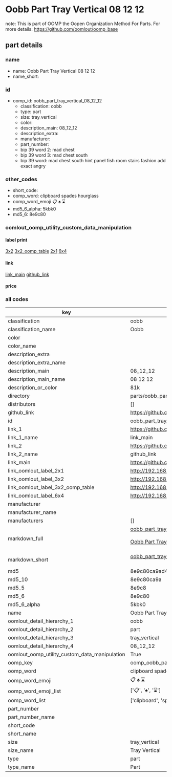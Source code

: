 # Oobb Part Tray Vertical 08 12 12  

note: This is part of OOMP the Oopen Organization Method For Parts. For more details: https://github.com/oomlout/oomp_base

##  part details





### name
* name: Oobb Part Tray Vertical 08 12 12
* name_short: 
### id
* oomp_id: oobb_part_tray_vertical_08_12_12
  * classification: oobb
  * type: part
  * size: tray_vertical
  * color: 
  * description_main: 08_12_12
  * description_extra: 
  * manufacturer: 
  * part_number: 
  * bip 39 word 2: mad chest
  * bip 39 word 3: mad chest south
  * bip 39 word: mad chest south hint panel fish room stairs fashion add exact angry

### other_codes
* short_code: 
* oomp_word: clipboard spades hourglass
* oomp_word_emoji :clipboard: :spades: :hourglass:
* md5_6_alpha: 5kbk0
* md5_6: 8e9c80






### oomlout_oomp_utility_custom_data_manipulation
#### label print
[3x2](http://192.168.1.245:1112/?label=oomp%205kbk0)
[3x2_oomp_table](http://192.168.1.107:1112/?label=oomp%205kbk0)
[2x1](http://192.168.1.242:1112/?label=oomp%205kbk0)
[6x4](http://192.168.1.55:1112/?label=oomp%205kbk0)    

#### link

[link_main](https://github.com/oomlout/oomlout_oomp_current_version_messy/tree/main/parts/oobb_part_tray_vertical_08_12_12) [github_link](https://github.com/oomlout/oomlout_oomp_part_src/tree/main/parts/oobb_part_tray_vertical_08_12_12)                             

#### price







### all codes 
| key | value |  
| --- | --- |  
| classification | oobb |  
| classification_name | Oobb |  
| color |  |  
| color_name |  |  
| description_extra |  |  
| description_extra_name |  |  
| description_main | 08_12_12 |  
| description_main_name | 08 12 12 |  
| description_or_color | 81k |  
| directory | parts/oobb_part_tray_vertical_08_12_12 |  
| distributors | [] |  
| github_link | https://github.com/oomlout/oomlout_oomp_part_src/tree/main/parts/oobb_part_tray_vertical_08_12_12 |  
| id | oobb_part_tray_vertical_08_12_12 |  
| link_1 | https://github.com/oomlout/oomlout_oomp_current_version_messy/tree/main/parts/oobb_part_tray_vertical_08_12_12 |  
| link_1_name | link_main |  
| link_2 | https://github.com/oomlout/oomlout_oomp_part_src/tree/main/parts/oobb_part_tray_vertical_08_12_12 |  
| link_2_name | github_link |  
| link_main | https://github.com/oomlout/oomlout_oomp_current_version_messy/tree/main/parts/oobb_part_tray_vertical_08_12_12 |  
| link_oomlout_label_2x1 | http://192.168.1.242:1112/?label=oomp%205kbk0 |  
| link_oomlout_label_3x2 | http://192.168.1.245:1112/?label=oomp%205kbk0 |  
| link_oomlout_label_3x2_oomp_table | http://192.168.1.107:1112/?label=oomp%205kbk0 |  
| link_oomlout_label_6x4 | http://192.168.1.55:1112/?label=oomp%205kbk0 |  
| manufacturer |  |  
| manufacturer_name |  |  
| manufacturers | [] |  
| markdown_full | [oobb_part_tray_vertical_08_12_12](https://github.com/oomlout/oomlout_oomp_current_version_messy/tree/main/parts/oobb_part_tray_vertical_08_12_12)<br>[](https://github.com/oomlout/oomlout_oomp_current_version_messy/tree/main/parts/oobb_part_tray_vertical_08_12_12)<br>[Oobb Part Tray Vertical 08 12 12](https://github.com/oomlout/oomlout_oomp_current_version_messy/tree/main/parts/oobb_part_tray_vertical_08_12_12)<br><br> |  
| markdown_short | [oobb_part_tray_vertical_08_12_12](https://github.com/oomlout/oomlout_oomp_current_version_messy/tree/main/parts/oobb_part_tray_vertical_08_12_12)<br><br> |  
| md5 | 8e9c80ca9ad4577d5ecfc6bda049e42d |  
| md5_10 | 8e9c80ca9a |  
| md5_5 | 8e9c8 |  
| md5_6 | 8e9c80 |  
| md5_6_alpha | 5kbk0 |  
| name | Oobb Part Tray Vertical 08 12 12 |  
| oomlout_detail_hierarchy_1 | oobb |  
| oomlout_detail_hierarchy_2 | part |  
| oomlout_detail_hierarchy_3 | tray_vertical |  
| oomlout_detail_hierarchy_4 | 08_12_12 |  
| oomlout_oomp_utility_custom_data_manipulation | True |  
| oomp_key | oomp_oobb_part_tray_vertical_08_12_12 |  
| oomp_word | clipboard spades hourglass |  
| oomp_word_emoji | :clipboard: :spades: :hourglass: |  
| oomp_word_emoji_list | [':clipboard:', ':spades:', ':hourglass:'] |  
| oomp_word_list | ['clipboard', 'spades', 'hourglass'] |  
| part_number |  |  
| part_number_name |  |  
| short_code |  |  
| short_name |  |  
| size | tray_vertical |  
| size_name | Tray Vertical |  
| type | part |  
| type_name | Part |  
